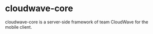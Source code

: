 cloudwave-core
==============

cloudwave-core is a server-side framework of team CloudWave for the mobile client.
